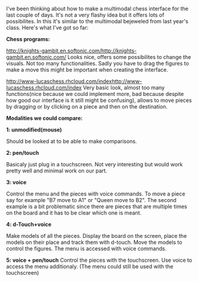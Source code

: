 I've been thinking about how to make a multimodal chess interface for the last couple of days. It's not a very flashy idea but it offers lots of possibilites. In this it's similar to the multimodal bejeweled from last year's class. Here's what I've got so far:

**Chess programs:**

 <http://knights-gambit.en.softonic.com/><http://knights-gambit.en.softonic.com/>
Looks nice, offers some possibilites to change the visuals. Not too many functionalities. Sadly you have to drag the figures to make a move this might be important when creating the interface.

 <http://www-lucaschess.rhcloud.com/index><http://www-lucaschess.rhcloud.com/index> Very basic look, almost too many functions(nice because we could implement more, bad because despite how good our interface is it still might be confusing), allows to move pieces by dragging or by clicking on a piece and then on the destination.

**Modalities we could compare:**

**1: unmodified(mouse)**

Should be looked at to be able to make comparisons.

**2: pen/touch**

Basicaly just plug in a touchscreen. Not very interesting but would work pretty well and minimal work on our part.

**3: voice**

Control the menu and the pieces with voice commands. To move a piece say for example "B7 move to A1" or "Queen move to B2". The second example is a bit problematic since there are pieces that are multiple times on the board and it has to be clear which one is meant.

**4: d-Touch+voice**

Make models of all the pieces. Display the board on the screen, place the models on their place and track them with d-touch. Move the models to control the figures. The menu is accessed with voice commands.
 
**5: voice + pen/touch**
Control the pieces with the touchscreen. Use voice to access the menu additionaly. (The menu could still be used with the touchscreen)

